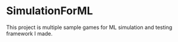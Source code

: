 # SimulationForML
This project is multiple sample games for ML simulation and testing framework I made.

